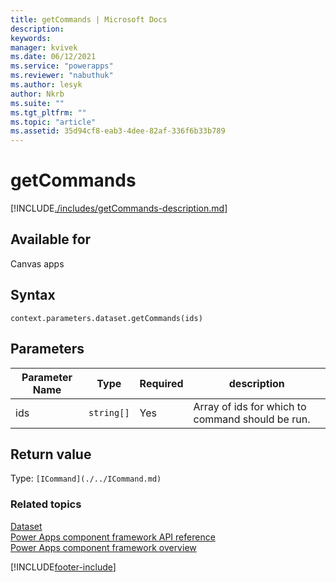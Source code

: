 ```yaml
---
title: getCommands | Microsoft Docs
description:
keywords:
manager: kvivek
ms.date: 06/12/2021
ms.service: "powerapps"
ms.reviewer: "nabuthuk"
ms.author: lesyk
author: Nkrb
ms.suite: ""
ms.tgt_pltfrm: ""
ms.topic: "article"
ms.assetid: 35d94cf8-eab3-4dee-82af-336f6b33b789
---
```


# getCommands

[!INCLUDE[./includes/getCommands-description.md](./includes/getCommands-description.md)]

## Available for

Canvas apps

## Syntax

`context.parameters.dataset.getCommands(ids)`

## Parameters

| Parameter Name | Type       | Required | description                                      |
| -------------- | ---------- | -------- | ------------------------------------------------ |
| ids            | `string[]` | Yes      | Array of ids for which to command should be run. |

## Return value

Type: `[ICommand](./../ICommand.md)`

### Related topics

[Dataset](../dataset.md)<br/>
[Power Apps component framework API reference](../../reference/index.md)<br/>
[Power Apps component framework overview](../../overview.md)

[!INCLUDE[footer-include](../../../../includes/footer-banner.md)]
